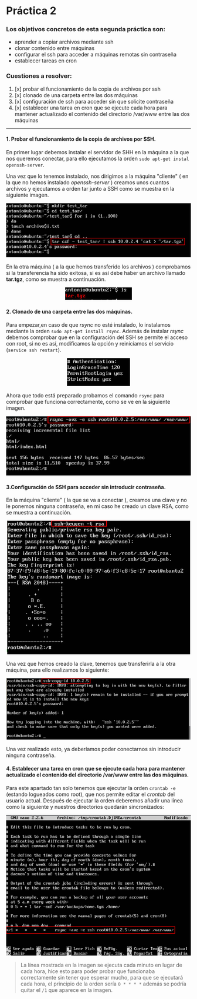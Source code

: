 # Práctica 2

### Los objetivos concretos de esta segunda práctica son:
- aprender a copiar archivos mediante ssh
- clonar contenido entre máquinas
- configurar el ssh para acceder a máquinas remotas sin contraseña
- establecer tareas en cron

### Cuestiones a resolver:

1. [x] probar el funcionamiento de la copia de archivos por ssh
2. [x] clonado de una carpeta entre las dos máquinas
3. [x] configuración de ssh para acceder sin que solicite contraseña
4. [x] establecer una tarea en cron que se ejecute cada hora para mantener actualizado el contenido del directorio /var/www entre las dos máquinas


_________



#### 1. Probar el funcionamiento de la copia de archivos por SSH.

 En primer lugar debemos instalar el servidor de SHH en la máquina a la que nos queremos conectar, para ello ejecutamos la orden   `sudo apt-get instal openssh-server`.

 Una vez que lo tenemos instalado, nos dirigimos a la máquina "cliente" ( en la que no hemos instalado *openssh-server* ) creamos unos cuantos archivos y ejecutamos a orden tar junto a SSH como se muestra en la siguiente imagen.

<p align="center">
  <img src="https://github.com/antoniovj1/servidores_web_altas_prestaciones_ugr/blob/master/practicas/practica2/imagenes/1.png" />
</p>

En la otra máquina ( a la que hemos transferido los archivos ) comprobamos si la transferencia ha sido exitosa, si es así debe haber un archivo llamado **tar.tgz**, como se muestra a continuación.

<p align="center">
  <img src="https://github.com/antoniovj1/servidores_web_altas_prestaciones_ugr/blob/master/practicas/practica2/imagenes/2.png" />
</p>

#### 2. Clonado de una carpeta entre las dos máquinas.

Para empezar,en caso de que *rsync* no esté instalado, lo instalamos mediante la orden `sudo apt-get install rsync`.
Además de instalar *rsync* debemos comprobar que en la configuración del SSH se permite el acceso con root, si no es así, modificamos la opción y reiniciamos el servicio (`service ssh restart`).

<p align="center">
  <img src="https://github.com/antoniovj1/servidores_web_altas_prestaciones_ugr/blob/master/practicas/practica2/imagenes/3.png" />
</p>

Ahora que todo está preparado probamos el comando `rsync` para comprobar que funciona correctamente, como se ve en la siguiente imagen.
<p align="center">
  <img src="https://github.com/antoniovj1/servidores_web_altas_prestaciones_ugr/blob/master/practicas/practica2/imagenes/4.png" />
</p>

#### 3.Configuración de SSH para acceder sin introducir contraseña.

En la máquina "cliente" ( la que se va a conectar ), creamos una clave y no le ponemos ninguna contraseña, en mi caso he creado un clave RSA, como se muestra a continuación.
<p align="center">
  <img src="https://github.com/antoniovj1/servidores_web_altas_prestaciones_ugr/blob/master/practicas/practica2/imagenes/5.png" />
</p>

Una vez que hemos creado la clave, tenemos que transferirla a la otra máquina, para ello realizamos lo siguiente:
<p align="center">
  <img src="https://github.com/antoniovj1/servidores_web_altas_prestaciones_ugr/blob/master/practicas/practica2/imagenes/6.png" />
</p>

Una vez realizado esto, ya deberíamos poder conectarnos sin introducir ninguna contraseña.

#### 4. Establecer una tarea en cron que se ejecute cada hora para mantener actualizado el contenido del directorio /var/www entre las dos máquinas.

Para este apartado tan solo tenemos que ejecutar la orden `crontab -e` (estando logueados como root), que nos permite editar el *crontab* del usuario actual. Después de ejecutar la orden deberemos añadir una línea como la siguiente y nuestros directorios quedarán sincronizados:

<p align="center">
  <img src="https://github.com/antoniovj1/servidores_web_altas_prestaciones_ugr/blob/master/practicas/practica2/imagenes/7.png" />
</p>

> La línea mostrada en la imagen se ejecuta cada minuto en lugar de cada hora, hice esto para poder probar que funcionaba correctamente sin tener que esperar mucho, para que se ejecutará cada hora, el principio de la orden sería `0 * * * *` además se podría quitar el `/1` que aparece en la imagen.
